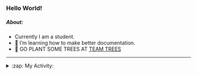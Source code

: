 ### Hello World!

##### About:
- Currently I am a student.
- 🌱 I’m learning how to make better documentation.
- 🌱 GO PLANT SOME TREES AT [TEAM TREES](https://teamtrees.org/)

---
<details>
  <summary>:zap: My Activity:</summary>
  
<!--START_SECTION:waka-->
![Code Time](http://img.shields.io/badge/Code%20Time-1%2C008%20hrs%2014%20mins-blue)

**I'm a Night 🦉** 

```text
🌞 Morning    95 commits     ███░░░░░░░░░░░░░░░░░░░░░░   13.46% 
🌆 Daytime    153 commits    █████░░░░░░░░░░░░░░░░░░░░   21.67% 
🌃 Evening    217 commits    ███████░░░░░░░░░░░░░░░░░░   30.74% 
🌙 Night      241 commits    ████████░░░░░░░░░░░░░░░░░   34.14%

```
📅 **I'm Most Productive on Tuesday** 

```text
Monday       107 commits    ███░░░░░░░░░░░░░░░░░░░░░░   15.16% 
Tuesday      133 commits    ████░░░░░░░░░░░░░░░░░░░░░   18.84% 
Wednesday    78 commits     ██░░░░░░░░░░░░░░░░░░░░░░░   11.05% 
Thursday     100 commits    ███░░░░░░░░░░░░░░░░░░░░░░   14.16% 
Friday       97 commits     ███░░░░░░░░░░░░░░░░░░░░░░   13.74% 
Saturday     81 commits     ██░░░░░░░░░░░░░░░░░░░░░░░   11.47% 
Sunday       110 commits    ████░░░░░░░░░░░░░░░░░░░░░   15.58%

```


📊 **This Week I Spent My Time On** 

```text
🔥 Editors: 
VS Code                  9 hrs 12 mins       █████████████████████████   100.0%

🐱‍💻 Projects: 
CSF22                    4 hrs 19 mins       ███████████░░░░░░░░░░░░░░   47.04% 
praise-demo              2 hrs 34 mins       ███████░░░░░░░░░░░░░░░░░░   28.02% 
file-utils               2 hrs 17 mins       ██████░░░░░░░░░░░░░░░░░░░   24.94%

```


 Last Updated on 23/01/2023 06:04:29 UTC
<!--END_SECTION:waka-->
</details>
